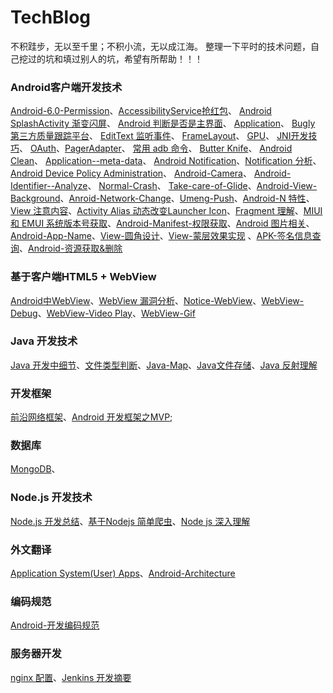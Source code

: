 # TechBlog
不积跬步，无以至千里；不积小流，无以成江海。
整理一下平时的技术问题，自己挖过的坑和填过别人的坑，希望有所帮助！！！
### Android客户端开发技术
[Android-6.0-Permission](https://github.com/litonghui/Android-/wiki/Android-6.0-Permission)、[AccessibilityService抢红包](https://github.com/litonghui/Android-/wiki/AccessibilityService)、
[Android SplashActivity 渐变闪屏](https://github.com/litonghui/Android-/wiki/AlphaAnimation)、
[Android 判断是否是主界面](https://github.com/litonghui/Android-/wiki/Android-%E5%88%A4%E6%96%AD%E6%98%AF%E5%90%A6%E6%98%AF%E4%B8%BB%E7%95%8C%E9%9D%A2)、
[Application](https://github.com/litonghui/Android-/wiki/Application)、
[Bugly 第三方质量跟踪平台](https://github.com/litonghui/Android-/wiki/Bugly-%E7%AC%AC%E4%B8%89%E6%96%B9%E8%B4%A8%E9%87%8F%E8%B7%9F%E8%B8%AA%E5%B9%B3%E5%8F%B0)、
[EditText 监听事件](https://github.com/litonghui/Android-/wiki/EditText-%E7%9B%91%E5%90%AC%E4%BA%8B%E4%BB%B6)、
[FrameLayout](https://github.com/litonghui/Android-/wiki/FrameLayout)、
[GPU](https://github.com/litonghui/Android-/wiki/GPU)、
[JNI开发技巧](https://github.com/litonghui/Android-/wiki/JNI%E5%BC%80%E5%8F%91%E6%8A%80%E5%B7%A7)、
[OAuth](https://github.com/litonghui/Android-/wiki/OAuth)、[PagerAdapter](https://github.com/litonghui/Android-/wiki/PagerAdapter)、
[常用 adb 命令](https://github.com/litonghui/Android-/wiki/Frequently-use-adb)、
[Butter Knife](https://github.com/litonghui/Android-/wiki/Butter-Knife)、
[Android Clean](https://github.com/litonghui/Android-/wiki/Android-Clean)、
[Application--meta-data](https://github.com/litonghui/Android-/wiki/Application--meta-data)、
[Android Notification](https://github.com/litonghui/TechBlog/wiki/Android-Notification)、[Notification 分析]()、[Android Device Policy Administration](https://github.com/litonghui/TechBlog/wiki/Android-Device-Policy-Administration)、
[Android-Camera](https://github.com/litonghui/TechBlog/wiki/Android-Camera)、
[Android-Identifier--Analyze](https://github.com/litonghui/TechBlog/wiki/Android-Identifier--Analyze)、
[Normal-Crash](https://github.com/litonghui/TechBlog/wiki/Normal-Crash)、
[Take-care-of-Glide](https://github.com/litonghui/TechBlog/wiki/Take-care-of-Glide)、[Android-View-Background](https://github.com/litonghui/TechBlog/wiki/Android-View-Background)、[Anroid-Network-Change](https://github.com/litonghui/TechBlog/wiki/Anroid-Network-Change)、[Umeng-Push](https://github.com/litonghui/TechBlog/wiki/Umeng-Push)、[Android-N 特性](https://github.com/litonghui/TechBlog/wiki/Android-N-%E6%96%87%E4%BB%B6%E5%88%86%E4%BA%AB)、[View 注意内容](https://github.com/litonghui/TechBlog/wiki/View-%E6%B3%A8%E6%84%8F%E5%86%85%E5%AE%B9)、[Activity Alias 动态改变Launcher Icon](https://github.com/litonghui/TechBlog/wiki/Activity-Alias-%E5%8A%A8%E6%80%81%E6%94%B9%E5%8F%98Launcher-Icon)、[Fragment 理解](https://github.com/litonghui/TechBlog/wiki/Fragment-%E5%AD%A6%E4%B9%A0%E7%90%86%E8%A7%A3)、[MIUI 和 EMUI 系统版本号获取](https://github.com/litonghui/TechBlog/wiki/MIUI-%E5%92%8C-EMUI-%E7%B3%BB%E7%BB%9F%E7%89%88%E6%9C%AC%E5%8F%B7%E8%8E%B7%E5%8F%96)、[Android-Manifest-权限获取](https://github.com/litonghui/TechBlog/wiki/Android-Manifest-%E6%9D%83%E9%99%90%E8%8E%B7%E5%8F%96)、[Android 图片相关](https://github.com/litonghui/TechBlog/wiki/Android%E5%9B%BE%E7%89%87)、[Android-App-Name](https://github.com/litonghui/TechBlog/wiki/Android-App-Name)、[View-圆角设计](https://github.com/litonghui/TechBlog/wiki/View-%E5%9C%86%E8%A7%92%E8%AE%BE%E8%AE%A1)、[View-蒙层效果实现](https://github.com/litonghui/TechBlog/wiki/View-%E8%92%99%E5%B1%82%E6%95%88%E6%9E%9C%E5%AE%9E%E7%8E%B0) 、[APK-签名信息查询](https://github.com/litonghui/TechBlog/wiki/APK-%E7%AD%BE%E5%90%8D%E4%BF%A1%E6%81%AF%E6%9F%A5%E8%AF%A2)、[Android-资源获取&删除](https://github.com/litonghui/TechBlog/wiki/Android-%E8%B5%84%E6%BA%90%E8%8E%B7%E5%8F%96)
### 基于客户端HTML5 + WebView
[Android中WebView](https://github.com/litonghui/TechBlog/wiki/Android%E4%B8%ADWebView)、[WebView 漏洞分析](https://github.com/litonghui/TechBlog/wiki/WebView-%E6%BC%8F%E6%B4%9E%E5%88%86%E6%9E%90)、[Notice-WebView](https://github.com/litonghui/TechBlog/wiki/Notice-WebView)、[WebView-Debug](https://github.com/litonghui/TechBlog/wiki/WebView-Debug)、[WebView-Video Play](https://github.com/litonghui/TechBlog/wiki/WebView-Video-Play)、[WebView-Gif](https://github.com/litonghui/TechBlog/wiki/WebView-Gif)
### Java 开发技术
[Java 开发中细节](https://github.com/litonghui/TechBlog/wiki/Java-%E5%BC%80%E5%8F%91%E4%B8%AD%E7%BB%86%E8%8A%82)、[文件类型判断](https://github.com/litonghui/TechBlog/wiki/%E6%96%87%E4%BB%B6%E5%A4%B4%E9%83%A8%E4%B8%A4%E4%B8%AA%E5%AD%97%E8%8A%82%E5%88%A4%E6%96%AD%E6%96%87%E4%BB%B6%E7%B1%BB%E5%9E%8B)、[Java-Map](https://github.com/litonghui/TechBlog/wiki/Java-%E5%BC%80%E5%8F%91%E4%B9%8BMap)、[Java文件存储](https://github.com/litonghui/TechBlog/wiki/Java--%E6%96%87%E4%BB%B6%E5%AD%98%E5%82%A8)、[Java 反射理解](https://github.com/litonghui/TechBlog/wiki/Java-%E5%8F%8D%E5%B0%84%E7%90%86%E8%A7%A3)
### 开发框架
[前沿网络框架]()、[Android 开发框架之MVP]();
### 数据库
[MongoDB](https://github.com/litonghui/TechBlog/wiki/MongoDB-%E6%93%8D%E4%BD%9C)、
### Node.js 开发技术
[Node.js 开发总结](https://github.com/litonghui/TechBlog/wiki/Node-js-%E5%AD%A6%E4%B9%A0%E6%80%BB%E7%BB%93)、[基于Nodejs 简单爬虫](https://github.com/litonghui/TechBlog/wiki/%E5%9F%BA%E4%BA%8ENodejs-%E7%88%AC%E8%99%AB%E4%BB%8B%E7%BB%8D)、[Node js 深入理解](https://github.com/litonghui/TechBlog/wiki/Node-js-%E6%B7%B1%E5%85%A5%E7%90%86%E8%A7%A3)
### 外文翻译
[Application System(User) Apps](https://github.com/litonghui/TechBlog/wiki/Android-%E5%A4%96%E6%96%87%E7%BF%BB%E8%AF%91%EF%BC%9AApplication%E3%80%81System(User)-Apps)、[Android-Architecture](https://github.com/litonghui/TechBlog/wiki/Android-Architecture)
### 编码规范
[Android-开发编码规范](https://github.com/litonghui/TechBlog/wiki/Android-%E5%BC%80%E5%8F%91%E7%BC%96%E7%A0%81%E8%A7%84%E8%8C%83)
### 服务器开发
[nginx 配置](https://github.com/litonghui/TechBlog/wiki/Nginx-%E9%85%8D%E7%BD%AE%E6%91%98%E8%AE%B0)、[Jenkins 开发摘要](https://github.com/litonghui/TechBlog/wiki/Jenkins-%E5%BC%80%E5%8F%91%E6%91%98%E8%A6%81)
